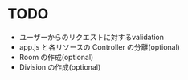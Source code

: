 # TODO

* ユーザーからのリクエストに対するvalidation
* app.js と各リソースの Controller の分離(optional)
* Room の作成(optional)
* Division の作成(optional)
